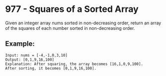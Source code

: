 # 977 - Squares of a Sorted Array

Given an integer array nums sorted in non-decreasing order, return an array of the squares of each number sorted in non-decreasing order.

## Example:
```
Input: nums = [-4,-1,0,3,10]
Output: [0,1,9,16,100]
Explanation: After squaring, the array becomes [16,1,0,9,100].
After sorting, it becomes [0,1,9,16,100].
```